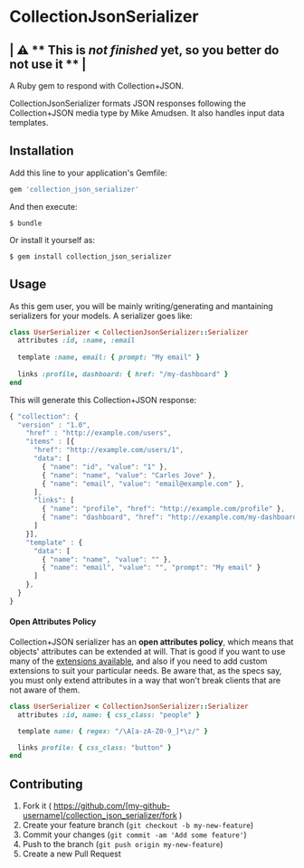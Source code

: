 # CollectionJsonSerializer

| :warning: ** This is _not finished_ yet, so you better do not use it ** |
---------------------------------------------------------------------------

A Ruby gem to respond with Collection+JSON.

CollectionJsonSerializer formats JSON responses following the Collection+JSON media type by Mike Amudsen. It also handles input data templates.

## Installation

Add this line to your application's Gemfile:

```ruby
gem 'collection_json_serializer'
```

And then execute:

    $ bundle

Or install it yourself as:

    $ gem install collection_json_serializer

## Usage

As this gem user, you will be mainly writing/generating and mantaining serializers for your models. A serializer goes like:

```ruby
class UserSerializer < CollectionJsonSerializer::Serializer
  attributes :id, :name, :email
  
  template :name, email: { prompt: "My email" }
  
  links :profile, dashboard: { href: "/my-dashboard" }
end
```

This will generate this Collection+JSON response:

```javascript
{ "collection": {
  "version" : "1.0",
    "href" : "http://example.com/users",
    "items" : [{
      "href": "http://example.com/users/1",
      "data": [
        { "name": "id", "value": "1" },
        { "name": "name", "value": "Carles Jove" },
        { "name": "email", "value": "email@example.com" },
      ],
      "links": [
        { "name": "profile", "href": "http://example.com/profile" },
        { "name": "dashboard", "href": "http://example.com/my-dashboard" }
      ]
    }],
    "template" : {
      "data": [
        { "name": "name", "value": "" },
        { "name": "email", "value": "", "prompt": "My email" }
      ]
    },
  }
}
```

#### Open Attributes Policy

Collection+JSON serializer has an __open attributes policy__, which means that objects' attributes can be extended at will. That is good if you want to use many of the [extensions available](https://github.com/collection-json/extensions), and also if you need to add custom extensions to suit your particular needs. Be aware that, as the specs say, you must only extend attributes in a way that won't break clients that are not aware of them.

```ruby
class UserSerializer < CollectionJsonSerializer::Serializer
  attributes :id, name: { css_class: "people" }

  template name: { regex: "/\A[a-zA-Z0-9_]*\z/" }

  links profile: { css_class: "button" }
end
```

## Contributing

1. Fork it ( https://github.com/[my-github-username]/collection_json_serializer/fork )
2. Create your feature branch (`git checkout -b my-new-feature`)
3. Commit your changes (`git commit -am 'Add some feature'`)
4. Push to the branch (`git push origin my-new-feature`)
5. Create a new Pull Request
